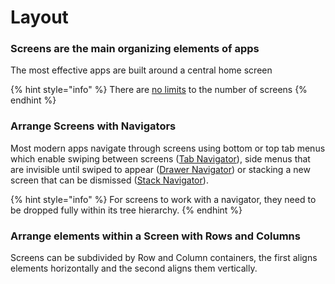 # Layout

### Screens are the main organizing elements of apps

The most effective apps are built around a central home screen

{% hint style="info" %}
There are [no limits](https://thunkable.gitbook.io/thunkable-docs/~/edit/primary/thunkable-cross-platform/2-create/app-limits) to the number of screens
{% endhint %}

### Arrange Screens with Navigators

Most modern apps navigate through screens using bottom or top tab menus which enable swiping between screens \([Tab Navigator](tab-navigator.md)\), side menus that are invisible until swiped to appear \([Drawer Navigator](drawer-navigator.md)\) or stacking a new screen that can be dismissed \([Stack Navigator](stack-navigator.md)\). 

{% hint style="info" %}
For screens to work with a navigator, they need to be dropped fully within its tree hierarchy.
{% endhint %}

### Arrange elements within a Screen with Rows and Columns

Screens can be subdivided by Row and Column containers, the first aligns elements horizontally and the second aligns them vertically.

